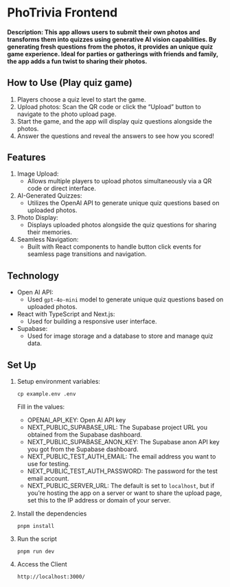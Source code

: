 # PhoTrivia Frontend
#### Description: This app allows users to submit their own photos and transforms them into quizzes using generative AI vision capabilities. By generating fresh questions from the photos, it provides an unique quiz game experience. Ideal for parties or gatherings with friends and family, the app adds a fun twist to sharing their photos.

## How to Use (Play quiz game)
1.	Players choose a quiz level to start the game.
2.	Upload photos: Scan the QR code or click the “Upload” button to navigate to the photo upload page.
3. Start the game, and the app will display quiz questions alongside the photos.
4.	Answer the questions and reveal the answers to see how you scored!

## Features
1.	Image Upload:
	-	Allows multiple players to upload photos simultaneously via a QR code or direct interface.
2.	AI-Generated Quizzes:
	-	Utilizes the OpenAI API to generate unique quiz questions based on uploaded photos.
3.	Photo Display:
	-	Displays uploaded photos alongside the quiz questions for sharing their memories.
4.	Seamless Navigation:
	-	Built with React components to handle button click events for seamless page transitions and navigation.

## Technology
- Open AI API:
  - Used `gpt-4o-mini` model to generate unique quiz questions based on uploaded photos.
- React with TypeScript and Next.js:
  - Used for building a responsive user interface.
- Supabase:
  - Used for image storage and a database to store and manage quiz data.

## Set Up

1. Setup environment variables:
  
   `cp example.env .env`
      
      Fill in the values:
     
     - OPENAI_API_KEY: Open AI API key
     - NEXT_PUBLIC_SUPABASE_URL: The Supabase project URL you obtained from the Supabase dashboard.
     - NEXT_PUBLIC_SUPABASE_ANON_KEY: The Supabase anon API key you got from the Supabase dashboard.
     - NEXT_PUBLIC_TEST_AUTH_EMAIL: The email address you want to use for testing. 
     - NEXT_PUBLIC_TEST_AUTH_PASSWORD: The password for the test email account. 
     - NEXT_PUBLIC_SERVER_URL: The default is set to `localhost`, but if you’re hosting the app on a server or want to share the upload page, set this to the IP address or domain of your server.
  
2. Install the dependencies
   
   `pnpm install`

3. Run the script
   
   `pnpm run dev`

4. Access the Client
   
   `http://localhost:3000/`



